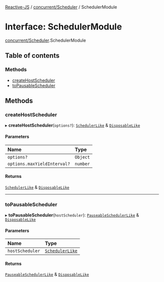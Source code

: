 [Reactive-JS](../README.md) / [concurrent/Scheduler](../modules/concurrent_Scheduler.md) / SchedulerModule

# Interface: SchedulerModule

[concurrent/Scheduler](../modules/concurrent_Scheduler.md).SchedulerModule

## Table of contents

### Methods

- [createHostScheduler](concurrent_Scheduler.SchedulerModule.md#createhostscheduler)
- [toPausableScheduler](concurrent_Scheduler.SchedulerModule.md#topausablescheduler)

## Methods

### createHostScheduler

▸ **createHostScheduler**(`options?`): [`SchedulerLike`](concurrent.SchedulerLike.md) & [`DisposableLike`](utils.DisposableLike.md)

#### Parameters

| Name | Type |
| :------ | :------ |
| `options?` | `Object` |
| `options.maxYieldInterval?` | `number` |

#### Returns

[`SchedulerLike`](concurrent.SchedulerLike.md) & [`DisposableLike`](utils.DisposableLike.md)

___

### toPausableScheduler

▸ **toPausableScheduler**(`hostScheduler`): [`PauseableSchedulerLike`](concurrent.PauseableSchedulerLike.md) & [`DisposableLike`](utils.DisposableLike.md)

#### Parameters

| Name | Type |
| :------ | :------ |
| `hostScheduler` | [`SchedulerLike`](concurrent.SchedulerLike.md) |

#### Returns

[`PauseableSchedulerLike`](concurrent.PauseableSchedulerLike.md) & [`DisposableLike`](utils.DisposableLike.md)
